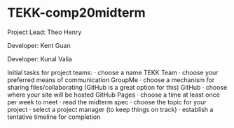 # TEKK-comp20midterm
Project Lead: Theo Henry

Developer: Kent Guan

Developer: Kunal Valia

Initial tasks for project teams:
·         choose a name
TEKK Team
·         choose your preferred means of communication
GroupMe
·         choose a mechanism for sharing files/collaborating (GitHub is a great option for this)
GitHub
·         choose where your site will be hosted
GitHub Pages
·         choose a time at least once per week to meet
·         read the midterm spec
·         choose the topic for your project
·         select a project manager (to keep things on track)
·         establish a tentative timeline for completion
